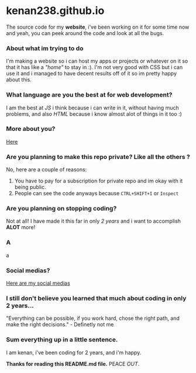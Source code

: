 # kenan238.github.io
The source code for my **website**, i've been working on it for some time now and yeah, you can peek around the code and look at all the bugs.
### About what im trying to do
I'm making a website so i can host my apps or projects or whatever on it so that it has like a _"home"_ to stay in :).
I'm not very good with CSS but i can use it and i managed to have decent results off of it so im pretty happy about this.
### What language are you the best at for web development?
I am the best at _JS_ i think because i can write in it, without having much problems, and also *HTML* because i know almost alot of things in it too :)
### More about you?
[Here](https://kenan238.github.io/#about1_group)
### Are you planning to make this repo private? Like all the others ?
No, here are a couple of reasons:
1. You have to pay for a subscription for private repo and im okay with it being public.
2. People can see the code anyways because `CTRL+SHIFT+I` or `Inspect`
### Are you planning on stopping coding?
Not at all! I have made it this far in only _2 years_ and i want to accomplish **ALOT** more!
### A
a
### Social medias?
[Here are my social medias](https://kenan238.github.io/#socialmedia)
### I still don't believe you learned that much about coding in only 2 years...
"Everything can be possible, if you work hard, chose the right path, and make the right decisions." - Definetly not me
### Sum everything up in a little sentence.
I am kenan, i've been coding for 2 years, and i'm happy.

**Thanks for reading this README.md file.**
PEACE _OUT_.
